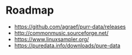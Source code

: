 # Roadmap

- https://github.com/agraef/purr-data/releases
- http://commonmusic.sourceforge.net/
- https://www.linuxsampler.org/
- https://puredata.info/downloads/pure-data
